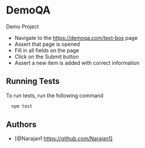 # DemoQA

Demo Project

- Navigate to the https://demoqa.com/text-box page 
- Assert that page is opened
- Fill in all fields on the page
- Click on the Submit button
- Assert a new item is added with correct information

## Running Tests

To run tests, run the following command

```bash
  npm test
```

## Authors

- [@Narajan1 https://github.com/Narajan1]





